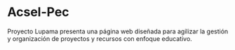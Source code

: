 # Acsel-Pec
Proyecto Lupama presenta una página web diseñada para agilizar la gestión y organización de proyectos y recursos con enfoque educativo.
